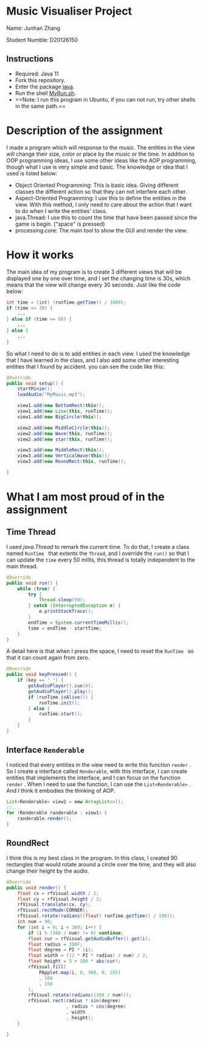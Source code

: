 # Music Visualiser Project

Name: Junhan Zhang

Student Numble: D20126150

## Instructions
- Required: Java 11
- Fork this repository.
- Enter the package [java](https://github.com/0ceanstar/MusicVisuals/tree/master/java).
- Run the shell [MyRun.sh](https://github.com/0ceanstar/MusicVisuals/blob/master/java/run.sh).
- ==Note: I run this program in Ubuntu, if you can not run, try other shells in the same path.==

# Description of the assignment

I made a program which will response to the music. The entities in the view will change their size, color or place by the music or the time. In addition to OOP programming ideas, I use some other ideas like the AOP programming, though what I use is very simple and basic. The knowledge or idea that I used is listed below:

- Object Oriented Programming: This is basic idea.  Giving different classes the different action so that they can not interfere each other. 
- Aspect-Oriented Programming: I use this to define the entities in the view. With this method, I only need to care about the action that I want to do when I write the entities' class. 
- java.Thread: I use this to count the time that have been passed since the game is begin. ("space" is pressed)
- processing.core: The main tool to show the GUI and render the view.

# How it works

The main idea of my program is to create 3 different views that will be displayed one by one over time, and I set the changing time is 30s, which means that the view will change every 30 seconds. Just like the code below:

```java
int time = (int) (runTime.getTime() / 1000);
if (time <= 30) {
    ...
} else if (time <= 60) {
    ...
} else {
    ...
}
```

So what I need to do is to add entities in each view. I used the knowledge that I have learned in the class, and I also add some other interesting entities that I found by accident. you can see the code like this:

```java
@Override
public void setup() {
    startMinim();
    loadAudio("MyMusic.mp3");

    view1.add(new BottomRect(this));
    view1.add(new Line(this, runTime));
    view1.add(new BigCircle(this));

    view2.add(new MiddleCircle(this));
    view2.add(new Wave(this, runTime));
    view2.add(new star(this, runTime));

    view3.add(new MiddleRect(this));
    view3.add(new VerticalWave(this));
    view3.add(new RoundRect(this, runTime));

}
```

# What I am most proud of in the assignment

## Time Thread

I used *java.Thread* to remark the current time. To do that, I create a class named `RunTime ` that extents the `Thread`, and I override the `run()` so that I can update the `time` every 50 millis, this thread is totally independent to the main thread. 

```java
@Override
public void run() {
    while (true) {
        try {
            Thread.sleep(50);
        } catch (InterruptedException e) {
            e.printStackTrace();
        }
        endTime = System.currentTimeMillis();
        time = endTime - startTime;
    }
}
```

A detail here is that when I press the space, I need to reset the `RunTime ` so that it can count again from zero.

```java
@Override
public void keyPressed() {
    if (key == ' ') {
        getAudioPlayer().cue(0);
        getAudioPlayer().play();
        if (runTime.isAlive()) {
            runTime.init();
        } else {
            runTime.start();
        }
    }
}
```

## Interface `Renderable`

I noticed that every entities in the view need to write this function `render` . So I create a interface called `Renderable`, with this interface, I can create entities that implements the interface, and I can focus on the function `render` . When I need to use the function, I can use the `List<Renderable>` . And I think it embodies the thinking of AOP. 

```java
List<Renderable> view1 = new ArrayList<>();
//...
for (Renderable randerable : view1) {
    randerable.render();
}
```

##  RoundRect

I think this is my best class in the program. In this class, I created 90 rectangles that would rotate around a circle over the time, and they will also change their height by the audio.

```java
@Override
public void render() {
    float cx = rfVisual.width / 2;
    float cy = rfVisual.height / 2;
    rfVisual.translate(cx, cy);
    rfVisual.rectMode(CORNER);
    rfVisual.rotate(radians((float) runTime.getTime() / 100));
    int num = 90;
    for (int i = 0; i < 360; i++) {
        if (i % (360 / num) != 0) continue;
        float cur = rfVisual.getAudioBuffer().get(i);
        float radius = 200F;
        float degree = PI * (i);
        float width = ((2 * PI * radius) / num) / 2;
        float height = 5 + 100 * abs(cur);
        rfVisual.fill(
            PApplet.map(i, 0, 360, 0, 255)
            , 100
            , 150
        );
        rfVisual.rotate(radians((360 / num)));
        rfVisual.rect(radius * sin(degree)
                      , radius * cos(degree)
                      , width
                      , height);
    }

}
```



